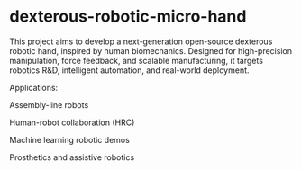 # dexterous-robotic-micro-hand
This project aims to develop a next-generation open-source dexterous robotic hand, inspired by human biomechanics. Designed for high-precision manipulation, force feedback, and scalable manufacturing, it targets robotics R&amp;D, intelligent automation, and real-world deployment.




Applications:

Assembly-line robots

Human-robot collaboration (HRC)

Machine learning robotic demos

Prosthetics and assistive robotics
